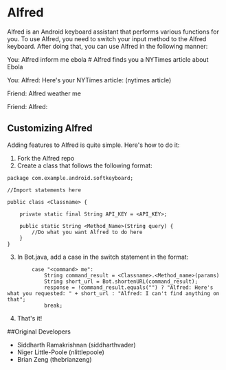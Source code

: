# Alfred
Alfred is an Android keyboard assistant that performs various functions for you. To use Alfred, you need to switch your input method to the Alfred keyboard. After doing that, you can use Alfred in the following manner:

You: Alfred inform me ebola # Alfred finds you a NYTimes article about Ebola

You: Alfred: Here's your NYTimes article: (nytimes article)

Friend: Alfred weather me

Friend: Alfred:  

## Customizing Alfred
Adding features to Alfred is quite simple. Here's how to do it:
1. Fork the Alfred repo
2. Create a class that follows the following format:
```
package com.example.android.softkeyboard;

//Import statements here

public class <Classname> {

    private static final String API_KEY = <API_KEY>;

    public static String <Method_Name>(String query) {
		//Do what you want Alfred to do here
    }
}
```
3.  In Bot.java, add a case in the switch statement in the format:
```
        case "<command> me":
        	String command_result = <Classname>.<Method_name>(params)
        	String short_url = Bot.shortenURL(command_result);
        	response = !command_result.equals("") ? "Alfred: Here's what you requested: " + short_url : "Alfred: I can't find anything on that";
            break;
```
4.  That's it!

##Original Developers
+ Siddharth Ramakrishnan (siddharthvader)
+ Niger Little-Poole (nlittlepoole)
+ Brian Zeng (thebrianzeng)
